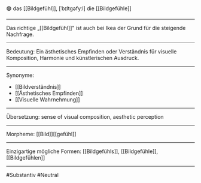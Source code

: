 🟢 das [[Bildgefühl]], [ˈbɪltgəfyːl]
die [[Bildgefühle]]

---
Das richtige „[[Bildgefühl]]" ist auch bei Ikea der Grund für die steigende Nachfrage.


---

Bedeutung: Ein ästhetisches Empfinden oder Verständnis für visuelle Komposition, Harmonie und künstlerischen Ausdruck.

---
Synonyme:
- [[Bildverständnis]]
- [[Ästhetisches Empfinden]]
- [[Visuelle Wahrnehmung]]

---
Übersetzung: sense of visual composition, aesthetic perception

---
Morpheme:
[[Bild]][[gefühl]]

---
Einzigartige mögliche Formen: [[Bildgefühls]], [[Bildgefühle]], [[Bildgefühlen]]

---
#Substantiv #Neutral


